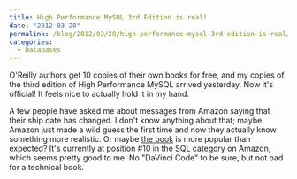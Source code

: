 ```yaml
---
title: High Performance MySQL 3rd Edition is real!
date: "2012-03-28"
permalink: /blog/2012/03/28/high-performance-mysql-3rd-edition-is-real/
categories:
  - Databases
---
```

O'Reilly authors get 10 copies of their own books for free, and my copies of the third edition of High Performance MySQL arrived yesterday. Now it's official! It feels nice to actually hold it in my hand.

A few people have asked me about messages from Amazon saying that their ship date has changed. I don't know anything about that; maybe Amazon just made a wild guess the first time and now they actually know something more realistic. Or maybe [the book][1] is more popular than expected? It's currently at position #10 in the SQL category on Amazon, which seems pretty good to me. No "DaVinci Code" to be sure, but not bad for a technical book.

 [1]: http://www.amazon.com/High-Performance-MySQL-Optimization-Replication/dp/1449314287/?tag=xaprb-20
